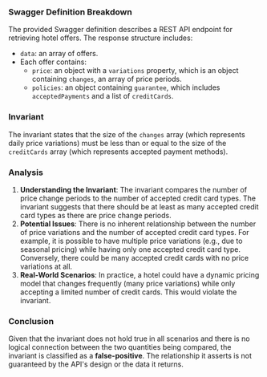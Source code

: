 ### Swagger Definition Breakdown
The provided Swagger definition describes a REST API endpoint for retrieving hotel offers. The response structure includes:
- `data`: an array of offers.
- Each offer contains:
  - `price`: an object with a `variations` property, which is an object containing `changes`, an array of price periods.
  - `policies`: an object containing `guarantee`, which includes `acceptedPayments` and a list of `creditCards`.

### Invariant
The invariant states that the size of the `changes` array (which represents daily price variations) must be less than or equal to the size of the `creditCards` array (which represents accepted payment methods).

### Analysis
1. **Understanding the Invariant**: The invariant compares the number of price change periods to the number of accepted credit card types. The invariant suggests that there should be at least as many accepted credit card types as there are price change periods.
2. **Potential Issues**: There is no inherent relationship between the number of price variations and the number of accepted credit card types. For example, it is possible to have multiple price variations (e.g., due to seasonal pricing) while having only one accepted credit card type. Conversely, there could be many accepted credit cards with no price variations at all.
3. **Real-World Scenarios**: In practice, a hotel could have a dynamic pricing model that changes frequently (many price variations) while only accepting a limited number of credit cards. This would violate the invariant.

### Conclusion
Given that the invariant does not hold true in all scenarios and there is no logical connection between the two quantities being compared, the invariant is classified as a **false-positive**. The relationship it asserts is not guaranteed by the API's design or the data it returns.
